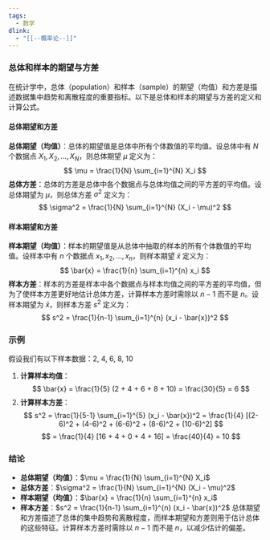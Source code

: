 ```yaml
---
tags:
  - 数学
dlink:
  - "[[--概率论--]]"
---
```

### 总体和样本的期望与方差
在统计学中，总体（population）和样本（sample）的期望（均值）和方差是描述数据集中趋势和离散程度的重要指标。以下是总体和样本的期望与方差的定义和计算公式。
#### 总体期望和方差
**总体期望（均值）**：总体的期望值是总体中所有个体数值的平均值。设总体中有 $N$ 个数据点 $X_1, X_2, \ldots, X_N$，则总体期望 $\mu$ 定义为：
$$
\mu = \frac{1}{N} \sum_{i=1}^{N} X_i
$$
**总体方差**：总体的方差是总体中各个数据点与总体均值之间的平方差的平均值。设总体期望为 $\mu$，则总体方差 $\sigma^2$ 定义为：
$$
\sigma^2 = \frac{1}{N} \sum_{i=1}^{N} (X_i - \mu)^2
$$
#### 样本期望和方差
**样本期望（均值）**：样本的期望值是从总体中抽取的样本的所有个体数值的平均值。设样本中有 $n$ 个数据点 $x_1, x_2, \ldots, x_n$，则样本期望 $\bar{x}$ 定义为：
$$
\bar{x} = \frac{1}{n} \sum_{i=1}^{n} x_i
$$
**样本方差**：样本的方差是样本中各个数据点与样本均值之间的平方差的平均值，但为了使样本方差更好地估计总体方差，计算样本方差时需除以 $n-1$ 而不是 $n$。设样本期望为 $\bar{x}$，则样本方差 $s^2$ 定义为：
$$
s^2 = \frac{1}{n-1} \sum_{i=1}^{n} (x_i - \bar{x})^2
$$
### 示例
假设我们有以下样本数据：2, 4, 6, 8, 10
1. **计算样本均值**：
   $$
   \bar{x} = \frac{1}{5} (2 + 4 + 6 + 8 + 10) = \frac{30}{5} = 6
   $$
2. **计算样本方差**：
   $$
   s^2 = \frac{1}{5-1} \sum_{i=1}^{5} (x_i - \bar{x})^2 = \frac{1}{4} [(2-6)^2 + (4-6)^2 + (6-6)^2 + (8-6)^2 + (10-6)^2]
   $$
   $$
   = \frac{1}{4} [16 + 4 + 0 + 4 + 16] = \frac{40}{4} = 10
   $$
### 结论
- **总体期望（均值）**：$\mu = \frac{1}{N} \sum_{i=1}^{N} X_i$
- **总体方差**：$\sigma^2 = \frac{1}{N} \sum_{i=1}^{N} (X_i - \mu)^2$
- **样本期望（均值）**：$\bar{x} = \frac{1}{n} \sum_{i=1}^{n} x_i$
- **样本方差**：$s^2 = \frac{1}{n-1} \sum_{i=1}^{n} (x_i - \bar{x})^2$
总体期望和方差描述了总体的集中趋势和离散程度，而样本期望和方差则用于估计总体的这些特征。计算样本方差时需除以 $n-1$ 而不是 $n$，以减少估计的偏差。